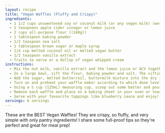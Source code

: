 ```yaml
---
layout: recipe
title: "Vegan Waffles (Fluffy and Crispy)"
ingredients:
  - 1 1/2 cups unsweetened soy or coconut milk (or any vegan milk) (were pretty thick, maybe add more milk)
  - 2 teaspoons apple cider vinegar or lemon juice 
  - 2 cups all-purpose flour ((240g))
  - 1 tablespoon baking powder
  - 1/2 teaspoon sea salt
  - 1 tablespoon brown sugar or maple syrup
  - 1/4 cup melted coconut oil or melted vegan butter
  - 1/2 teaspoon vanilla extract
  - fruits to serve or a dollop of vegan whipped cream
instructions:
  - Mix the nut milk, vanilla extract and the lemon juice or ACV together in a small bowl/measuring cup. Set aside for about 5 minutes - this will make the vegan buttermilk.
  - In a large bowl, sift the flour, baking powder and salt. The sifting really helps to make the waffles fluffy.
  - Add the sugar, melted butter/oil, buttermilk mixture into the dry ingredients and using a spatula, gently mix the batter until JUST combined. It's okay (and normal) to have some lumps. The batter should be thick and scoopable.
  - Turn on and preheat your waffle maker according to which done level that you want. I set mine to about medium because I like mine crisp and golden but also very fluffy.
  - Using a ½ cup (125mL) measuring cup, scoop out some batter and pour/spread into the middle of the greased waffle maker. You don’t need to push it to the edges. Close and let cook until the steam has COMPLETELY stopped from the waffle maker. Don't open it before the steam is finished!
  - Remove each waffle and place on a baking sheet in your oven or toaster oven on "warm" or 200F/95C to keep warm and crispy until finished with the entire batter. Continue with the rest of the batter.
  - Serve with your favourite toppings like blueberry sauce and enjoy!
servings: 6 servings
---
```


These are the BEST Vegan Waffles! They are crispy, so fluffy, and very simple with only pantry ingredients! I share some full-proof tips so they're perfect and great for meal prep!

